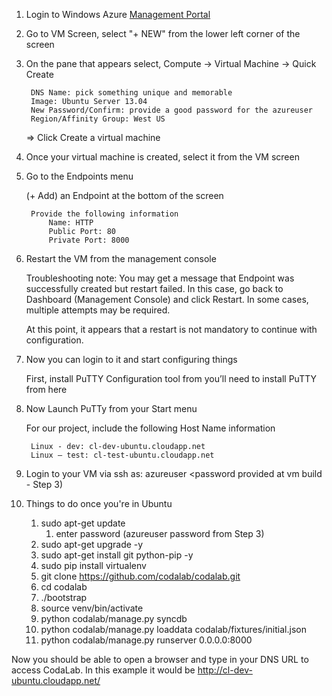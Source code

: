 1. Login to Windows Azure [Management Portal](http://manage.windowsazure.com/)
2. Go to VM Screen, select "+ NEW" from the lower left corner of the screen
3. On the pane that appears select, Compute -> Virtual Machine -> Quick Create

        DNS Name: pick something unique and memorable
        Image: Ubuntu Server 13.04
        New Password/Confirm: provide a good password for the azureuser
        Region/Affinity Group: West US
    => Click Create a virtual machine

4. Once your virtual machine is created, select it from the VM screen
5. Go to the Endpoints menu

    (+ Add) an Endpoint at the bottom of the screen

        Provide the following information
            Name: HTTP
            Public Port: 80
            Private Port: 8000

5. Restart the VM from the management console

    Troubleshooting note: You may get a message that Endpoint was successfully created but restart failed. In this case, go back to Dashboard (Management Console) and click Restart. In some cases, multiple attempts may be required. 

    At this point, it appears that a restart is not mandatory to continue with configuration.

6. Now you can login to it and start configuring things

    First, install PuTTY Configuration tool from you’ll need to install PuTTY from here 

7. Now Launch PuTTy from your Start menu

    For our project, include the following Host Name information

        Linux - dev: cl-dev-ubuntu.cloudapp.net 
        Linux – test: cl-test-ubuntu.cloudapp.net

8. Login to your VM via ssh as: azureuser <password provided at vm build - Step 3)
9. Things to do once you're in Ubuntu

    1. sudo apt-get update
        1. enter password (azureuser password from Step 3)
    2. sudo apt-get upgrade -y
    3. sudo apt-get install git python-pip -y
    5. sudo pip install virtualenv
    6. git clone https://github.com/codalab/codalab.git
    7. cd codalab
    8. ./bootstrap
    9. source venv/bin/activate
    10. python codalab/manage.py syncdb
    11. python codalab/manage.py loaddata codalab/fixtures/initial.json
    12. python codalab/manage.py runserver 0.0.0.0:8000

Now you should be able to open a browser and type in your DNS URL to access CodaLab.
	In this example it would be http://cl-dev-ubuntu.cloudapp.net/
